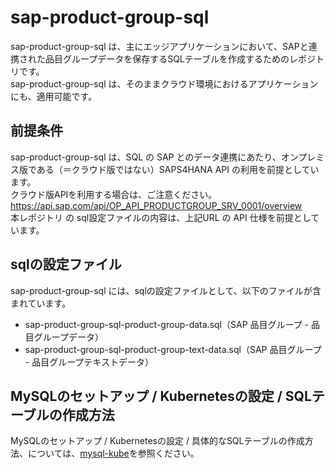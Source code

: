 # sap-product-group-sql

sap-product-group-sql は、主にエッジアプリケーションにおいて、SAPと連携された品目グループデータを保存するSQLテーブルを作成するためのレポジトリです。  
sap-product-group-sql は、そのままクラウド環境におけるアプリケーションにも、適用可能です。  

## 前提条件  
sap-product-group-sql は、SQL の SAP とのデータ連携にあたり、オンプレミス版である（＝クラウド版ではない）SAPS4HANA API の利用を前提としています。  
クラウド版APIを利用する場合は、ご注意ください。  
https://api.sap.com/api/OP_API_PRODUCTGROUP_SRV_0001/overview  
本レポジトリ の sql設定ファイルの内容は、上記URL の API 仕様を前提としています。  

## sqlの設定ファイル

sap-product-group-sql には、sqlの設定ファイルとして、以下のファイルが含まれています。  

* sap-product-group-sql-product-group-data.sql（SAP 品目グループ - 品目グループデータ）
* sap-product-group-sql-product-group-text-data.sql（SAP 品目グループ - 品目グループテキストデータ）

## MySQLのセットアップ / Kubernetesの設定 / SQLテーブルの作成方法  

MySQLのセットアップ / Kubernetesの設定 / 具体的なSQLテーブルの作成方法、については、[mysql-kube](https://github.com/latonaio/mysql-kube)を参照ください。  